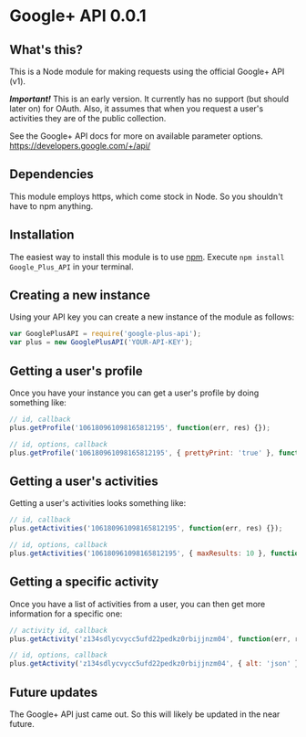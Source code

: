 Google+ API 0.0.1
=================

## What's this?

This is a Node module for making requests using the official Google+ API (v1).

***Important!*** This is an early version. It currently has no support (but should later on) for OAuth. Also, it assumes that when you request a user's activities they are of the public collection.

See the Google+ API docs for more on available parameter options. https://developers.google.com/+/api/

## Dependencies

This module employs https, which come stock in Node. So you shouldn't have to npm anything.

## Installation

The easiest way to install this module is to use [npm](http://npmjs.org/). Execute `npm install Google_Plus_API` in your terminal.

## Creating a new instance

Using your API key you can create a new instance of the module as follows:

```javascript
var GooglePlusAPI = require('google-plus-api');
var plus = new GooglePlusAPI('YOUR-API-KEY');
```

## Getting a user's profile

Once you have your instance you can get a user's profile by doing something like:

```javascript
// id, callback
plus.getProfile('106180961098165812195', function(err, res) {});

// id, options, callback
plus.getProfile('106180961098165812195', { prettyPrint: 'true' }, function(err, res) {});
```

## Getting a user's activities

Getting a user's activities looks something like:

```javascript
// id, callback
plus.getActivities('106180961098165812195', function(err, res) {});

// id, options, callback
plus.getActivities('106180961098165812195', { maxResults: 10 }, function(err, res) {});
```

## Getting a specific activity

Once you have a list of activities from a user, you can then get more information for a specific one:

```javascript
// activity id, callback
plus.getActivity('z134sdlycvycc5ufd22pedkz0rbijjnzm04', function(err, res) {});

// id, options, callback
plus.getActivity('z134sdlycvycc5ufd22pedkz0rbijjnzm04', { alt: 'json' }, function(err, res) {});
```

## Future updates

The Google+ API just came out. So this will likely be updated in the near future.